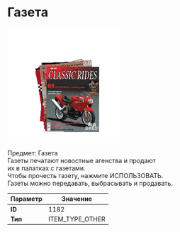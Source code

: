 # Газета

![Item Image](../img/1182.webp?raw=true)

Предмет: Газета<br>Газеты печатают новостные агенства и продают<br>их в палатках с газетами.<br>Чтобы прочесть газету, нажмите ИСПОЛЬЗОВАТЬ.<br>Газеты можно передавать, выбрасывать и продавать.


| Параметр | Значение |
|----------|----------|
| **ID** | 1182 |
| **Тип** | ITEM_TYPE_OTHER |

